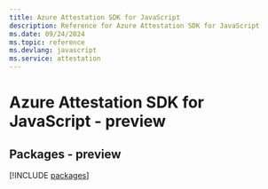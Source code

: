 ```yaml
---
title: Azure Attestation SDK for JavaScript
description: Reference for Azure Attestation SDK for JavaScript
ms.date: 09/24/2024
ms.topic: reference
ms.devlang: javascript
ms.service: attestation
---
```

# Azure Attestation SDK for JavaScript - preview
## Packages - preview
[!INCLUDE [packages](attestation-index.md)]